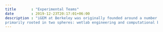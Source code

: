 ```yaml
---
title       : "Experimental Teams"
date        : 2019-12-23T20:17:01+06:00
description : "iGEM at Berkeley was originally founded around a number of project teams 
primarily rooted in two spheres: wetlab engineering and computational biology. Today, iGEM at Berkeley has 7 experimental teams, each team distinct in its goal and exploration of biology through multifaceted approaches and collaborations. We’re always looking for new project ideas to incubate and turn into experimental teams!"
---
```


